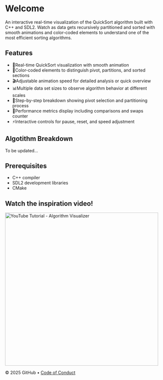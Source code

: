 # Welcome
An interactive real-time visualization of the QuickSort algorithm built with C++ and SDL2. Watch as data gets recursively partitioned and sorted with smooth animations and color-coded elements to understand one of the most efficient sorting algorithms.

## Features

- 🚀Real-time QuickSort visualization with smooth animation</li>
- 🌈Color-coded elements to distinguish pivot, partitions, and sorted sections</li>
- 🎬Adjustable animation speed for detailed analysis or quick overview</li>
- 📊Multiple data set sizes to observe algorithm behavior at different scales</li>
- 🔎Step-by-step breakdown showing pivot selection and partitioning process</li>
- 🔗Performance metrics display including comparisons and swaps counter</li>
- ⚡Interactive controls for pause, reset, and speed adjustment</li>

## Algotithm Breakdown

To be updated...

## Prerequisites

- C++ compiler</li>
- SDL2 development libraries</li>
- CMake</li>


## Watch the inspiration video!

<a href="https://www.youtube.com/watch?v=kPRA0W1kECg" target="_blank">
  <img src="https://img.youtube.com/vi/kPRA0W1kECg/maxresdefault.jpg" width="500" alt="YouTube Tutorial - Algorithm Visualizer"/>
</a>


&copy; 2025 GitHub &bull; [Code of Conduct](https://www.contributor-covenant.org/version/2/1/code_of_conduct/code_of_conduct.md)

